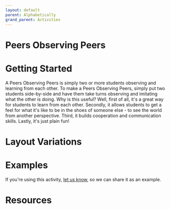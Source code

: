 ```yaml
---
layout: default
parent: Alphabetically
grand_parent: Activities
---
```


# Peers Observing Peers

# Getting Started

A Peers Observing Peers is simply two or more students observing and learning from each other. To make a Peers Observing Peers, simply put two students side-by-side and have them take turns observing and imitating what the other is doing. Why is this useful? Well, first of all, it's a great way for students to learn from each other. Secondly, it allows students to get a feel for what it's like to be in the shoes of someone else - to see the world from another perspective. Third, it builds cooperation and communication skills. Lastly, it's just plain fun!

# Layout Variations
# Examples
If you're using this activity, [let us know](https://github.com/Standards-and-Practices/structured-rapid-development/issues/new?assignees=&labels=documentation&template=example-submission.md&title=Example+of+%5Byour+pattern+here%5D), so we can share it as an example.
# Resources